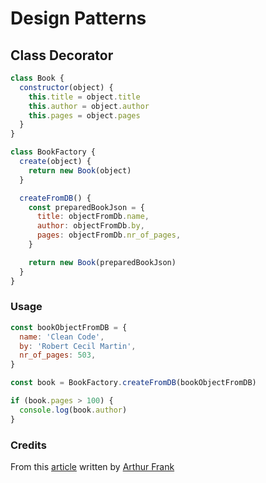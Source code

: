 # Design Patterns

## Class Decorator

```js
class Book {
  constructor(object) {
    this.title = object.title
    this.author = object.author
    this.pages = object.pages
  }
}
```

```js
class BookFactory {
  create(object) {
    return new Book(object)
  }

  createFromDB() {
    const preparedBookJson = {
      title: objectFromDb.name,
      author: objectFromDb.by,
      pages: objectFromDb.nr_of_pages,
    }

    return new Book(preparedBookJson)
  }
}
```

### Usage

```js
const bookObjectFromDB = {
  name: 'Clean Code',
  by: 'Robert Cecil Martin',
  nr_of_pages: 503,
}

const book = BookFactory.createFromDB(bookObjectFromDB)

if (book.pages > 100) {
  console.log(book.author)
}
```

### Credits

From this [article](https://javascript.plainenglish.io/javascript-design-patterns-the-factory-pattern-6b399656d710) written by [Arthur Frank]()

